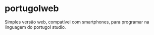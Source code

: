 # portugolweb
Simples versão web, compatível com smartphones, para programar na linguagem do portugol studio.
